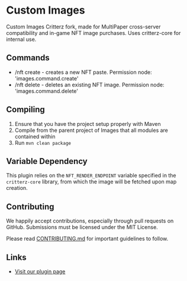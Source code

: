 Custom Images
=========

Custom Images Critterz fork, made for MultiPaper cross-server compatibility and in-game NFT image purchases.
Uses critterz-core for internal use.

Commands
---------

- /nft create <contract address> <token id> - creates a new NFT paste. Permission node: 'images.command.create'
- /nft delete - deletes an existing NFT image. Permission node: 'images.command.delete'

Compiling
---------

1. Ensure that you have the project setup properly with Maven
2. Compile from the parent project of Images that all modules are contained within
3. Run `mvn clean package`

Variable Dependency
------------
  
This plugin relies on the `NFT_RENDER_ENDPOINT` variable specified in the `critterz-core` library, from which the image will be fetched upon map creation.

Contributing
------------

We happily accept contributions, especially through pull requests on GitHub.
Submissions must be licensed under the MIT License.

Please read [CONTRIBUTING.md](CONTRIBUTING.md) for important guidelines to follow.

Links
-----

* [Visit our plugin page](https://www.spigotmc.org/resources/custom-images.53036/)
